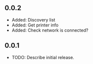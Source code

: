 ## 0.0.2

- Added: Discovery list
- Added: Get printer info
- Added: Check network is connected?

## 0.0.1

- TODO: Describe initial release.
